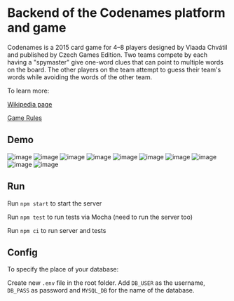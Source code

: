 # Backend of the Codenames platform and game

Codenames is a 2015 card game for 4–8 players designed by Vlaada Chvátil and published by Czech Games Edition. Two teams compete by each having a "spymaster" give one-word clues that can point to multiple words on the board. The other players on the team attempt to guess their team's words while avoiding the words of the other team. 

To learn more: 

[Wikipedia page](https://en.wikipedia.org/wiki/Codenames_(board_game))

[Game Rules](https://czechgames.com/files/rules/codenames-rules-en.pdf)

## Demo
![image](https://user-images.githubusercontent.com/47363118/137690589-25a405e4-496a-443e-829b-7938401ca4e5.png)
![image](https://user-images.githubusercontent.com/47363118/137690667-29e41ea6-78ac-47c5-bb6e-02666cd4d544.png)
![image](https://user-images.githubusercontent.com/47363118/137690803-01cec87c-1b3d-4bb9-b194-34529567f9a8.png)
![image](https://user-images.githubusercontent.com/47363118/137690993-804a5949-62c6-400d-a391-a22c18912b2c.png)
![image](https://user-images.githubusercontent.com/47363118/137691045-c8fe08d3-f857-4077-ab97-9a4e168b97f3.png)
![image](https://user-images.githubusercontent.com/47363118/137691185-cc49f1e1-05f4-400e-b342-f54b04b246c6.png)
![image](https://user-images.githubusercontent.com/47363118/137691662-5248baed-8825-4ff4-8bc3-40a10e41c1d8.png)
![image](https://user-images.githubusercontent.com/47363118/137691690-37cff770-aec2-4858-b0c5-920f9da53cde.png)
![image](https://user-images.githubusercontent.com/47363118/137691735-d985ba47-9a18-4160-8509-199bd4c80ad3.png)
![image](https://user-images.githubusercontent.com/47363118/137691884-4949d248-74f0-449b-9168-873f7b94da7d.png)

## Run

Run `npm start` to start the server

Run `npm test` to run tests via Mocha (need to run the server too)

Run `npm ci` to run server and tests 

## Config

To specify the place of your database:

Create new `.env` file in the root folder. Add `DB_USER` as the username, `DB_PASS` as password and `MYSQL_DB` for the name of the database.
